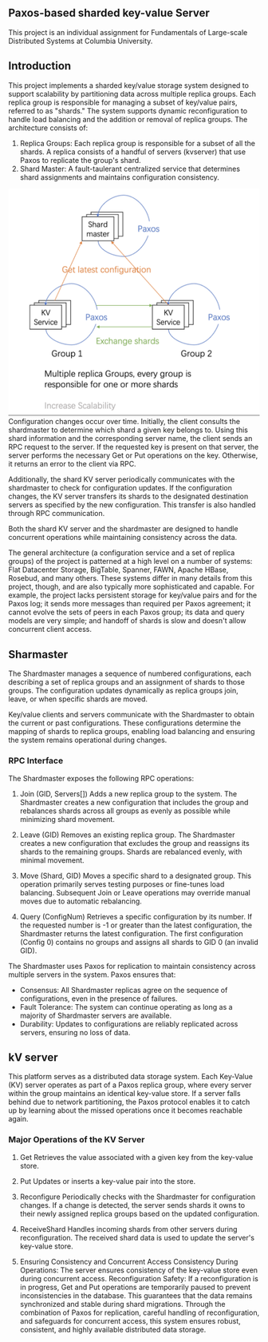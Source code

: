 ## Paxos-based sharded key-value Server
This project is an individual assignment for Fundamentals of Large-scale Distributed Systems at Columbia University.
## Introduction
This project implements a sharded key/value storage system designed to support scalability by partitioning data across multiple replica groups. Each replica group is responsible for managing a subset of key/value pairs, referred to as "shards." The system supports dynamic reconfiguration to handle load balancing and the addition or removal of replica groups. The architecture consists of:

1. Replica Groups: Each replica group is responsible for a subset of all the shards. A replica consists of a handful of servers (kvserver) that use Paxos to replicate the group's shard.
2. Shard Master: A fault-taulerant centralized service that determines shard assignments and maintains configuration consistency.

![Alt text for the image](./paxos-shard.png)
Configuration changes occur over time. Initially, the client consults the shardmaster to determine which shard a given key belongs to. Using this shard information and the corresponding server name, the client sends an RPC request to the server. If the requested key is present on that server, the server performs the necessary Get or Put operations on the key. Otherwise, it returns an error to the client via RPC.

Additionally, the shard KV server periodically communicates with the shardmaster to check for configuration updates. If the configuration changes, the KV server transfers its shards to the designated destination servers as specified by the new configuration. This transfer is also handled through RPC communication.

Both the shard KV server and the shardmaster are designed to handle concurrent operations while maintaining consistency across the data.

The general architecture (a configuration service and a set of replica groups) of the project is patterned at a high level on a number of systems: Flat Datacenter Storage, BigTable, Spanner, FAWN, Apache HBase, Rosebud, and many others. These systems differ in many details from this project, though, and are also typically more sophisticated and capable. For example, the project lacks persistent storage for key/value pairs and for the Paxos log; it sends more messages than required per Paxos agreement; it cannot evolve the sets of peers in each Paxos group; its data and query models are very simple; and handoff of shards is slow and doesn't allow concurrent client access.

## Sharmaster
The Shardmaster manages a sequence of numbered configurations, each describing a set of replica groups and an assignment of shards to those groups. The configuration updates dynamically as replica groups join, leave, or when specific shards are moved.

Key/value clients and servers communicate with the Shardmaster to obtain the current or past configurations. These configurations determine the mapping of shards to replica groups, enabling load balancing and ensuring the system remains operational during changes.

### RPC Interface
The Shardmaster exposes the following RPC operations:

1. Join (GID, Servers[])
Adds a new replica group to the system. The Shardmaster creates a new configuration that includes the group and rebalances shards across all groups as evenly as possible while minimizing shard movement.

2. Leave (GID)
Removes an existing replica group. The Shardmaster creates a new configuration that excludes the group and reassigns its shards to the remaining groups. Shards are rebalanced evenly, with minimal movement.

3. Move (Shard, GID)
Moves a specific shard to a designated group. This operation primarily serves testing purposes or fine-tunes load balancing. Subsequent Join or Leave operations may override manual moves due to automatic rebalancing.

4. Query (ConfigNum)
Retrieves a specific configuration by its number. If the requested number is -1 or greater than the latest configuration, the Shardmaster returns the latest configuration. The first configuration (Config 0) contains no groups and assigns all shards to GID 0 (an invalid GID).

The Shardmaster uses Paxos for replication to maintain consistency across multiple servers in the system. Paxos ensures that:

- Consensus: All Shardmaster replicas agree on the sequence of configurations, even in the presence of failures.
- Fault Tolerance: The system can continue operating as long as a majority of Shardmaster servers are available.
- Durability: Updates to configurations are reliably replicated across servers, ensuring no loss of data.

## kV server
This platform serves as a distributed data storage system. Each Key-Value (KV) server operates as part of a Paxos replica group, where every server within the group maintains an identical key-value store. If a server falls behind due to network partitioning, the Paxos protocol enables it to catch up by learning about the missed operations once it becomes reachable again.

### Major Operations of the KV Server
1. Get
Retrieves the value associated with a given key from the key-value store.

2. Put
Updates or inserts a key-value pair into the store.

3. Reconfigure
Periodically checks with the Shardmaster for configuration changes. If a change is detected, the server sends shards it owns to their newly assigned replica groups based on the updated configuration.

4. ReceiveShard
Handles incoming shards from other servers during reconfiguration. The received shard data is used to update the server's key-value store.

5. Ensuring Consistency and Concurrent Access
Consistency During Operations: The server ensures consistency of the key-value store even during concurrent access.
Reconfiguration Safety: If a reconfiguration is in progress, Get and Put operations are temporarily paused to prevent inconsistencies in the database. This guarantees that the data remains synchronized and stable during shard migrations.
Through the combination of Paxos for replication, careful handling of reconfiguration, and safeguards for concurrent access, this system ensures robust, consistent, and highly available distributed data storage.

